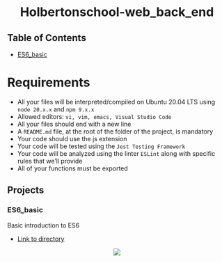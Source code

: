 <div align= "center">
  <h1>Holbertonschool-web_back_end</h1>
</div>

## Table of Contents

- [ES6_basic](#ES6_basic)



# Requirements
- All your files will be interpreted/compiled on Ubuntu 20.04 LTS using `node 20.x.x` and `npm 9.x.x`
- Allowed editors: `vi, vim, emacs, Visual Studio Code`
- All your files should end with a new line
- A `README.md` file, at the root of the folder of the project, is mandatory
- Your code should use the js extension
- Your code will be tested using the `Jest Testing Framework`
- Your code will be analyzed using the linter `ESLint` along with specific rules that we’ll provide
- All of your functions must be exported

## Projects

### ES6_basic
Basic introduction to ES6
- [Link to directory](./ES6_basic)



<p align="center">
  <img src="https://i.imgur.com/J1oVLId.jpeg" name="logo Holberton"/>
</p>
